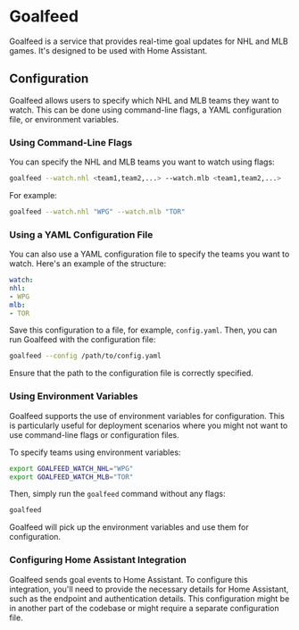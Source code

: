 # Goalfeed

Goalfeed is a service that provides real-time goal updates for NHL and MLB games. It's designed to be used with Home Assistant.

## Configuration

Goalfeed allows users to specify which NHL and MLB teams they want to watch. This can be done using command-line flags, a YAML configuration file, or environment variables.

### Using Command-Line Flags

You can specify the NHL and MLB teams you want to watch using flags:

```bash
goalfeed --watch.nhl <team1,team2,...> --watch.mlb <team1,team2,...>
```

For example:

```bash
goalfeed --watch.nhl "WPG" --watch.mlb "TOR"
```

### Using a YAML Configuration File

You can also use a YAML configuration file to specify the teams you want to watch. Here's an example of the structure:

```yaml
watch:
nhl:
- WPG
mlb:
- TOR
```

Save this configuration to a file, for example, `config.yaml`. Then, you can run Goalfeed with the configuration file:

```bash
goalfeed --config /path/to/config.yaml
```

Ensure that the path to the configuration file is correctly specified.

### Using Environment Variables

Goalfeed supports the use of environment variables for configuration. This is particularly useful for deployment scenarios where you might not want to use command-line flags or configuration files.

To specify teams using environment variables:

```bash
export GOALFEED_WATCH_NHL="WPG"
export GOALFEED_WATCH_MLB="TOR"
```

Then, simply run the `goalfeed` command without any flags:

```bash
goalfeed
```

Goalfeed will pick up the environment variables and use them for configuration.

### Configuring Home Assistant Integration

Goalfeed sends goal events to Home Assistant. To configure this integration, you'll need to provide the necessary details for Home Assistant, such as the endpoint and authentication details. This configuration might be in another part of the codebase or might require a separate configuration file.
